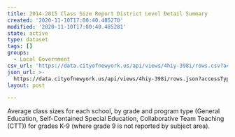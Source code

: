 ```yaml
---
title: 2014-2015 Class Size Report District Level Detail Summary
created: '2020-11-10T17:00:40.485270'
modified: '2020-11-10T17:00:40.485281'
state: active
type: dataset
tags: []
groups:
  - Local Government
csv_url: 'https://data.cityofnewyork.us/api/views/4hiy-398i/rows.csv?accessType=DOWNLOAD'
json_url: >-
  https://data.cityofnewyork.us/api/views/4hiy-398i/rows.json?accessType=DOWNLOAD
layout: post

---
```

Average class sizes for each school, by grade and program type (General Education, Self-Contained Special Education, Collaborative Team Teaching (CTT)) for grades K-9 (where grade 9 is not reported by subject area).
